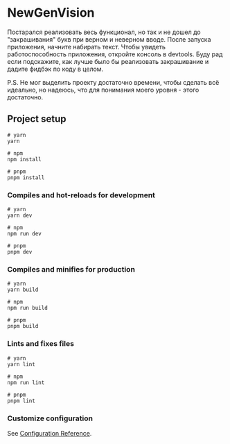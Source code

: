 # NewGenVision

Постарался реализовать весь функционал, но так и не дошел до "закрашивания" букв при верном и неверном вводе.
После запуска приложения, начните набирать текст. Чтобы увидеть работоспособность приложения, откройте консоль в devtools.
Буду рад если подскажите, как лучше было бы реализовать закрашивание и дадите фидбэк по коду в целом.

P.S. Не мог выделить проекту достаточно времени, чтобы сделать всё идеально, но надеюсь, что для понимания моего уровня - этого достаточно.

## Project setup

```
# yarn
yarn

# npm
npm install

# pnpm
pnpm install
```

### Compiles and hot-reloads for development

```
# yarn
yarn dev

# npm
npm run dev

# pnpm
pnpm dev
```

### Compiles and minifies for production

```
# yarn
yarn build

# npm
npm run build

# pnpm
pnpm build
```

### Lints and fixes files

```
# yarn
yarn lint

# npm
npm run lint

# pnpm
pnpm lint
```

### Customize configuration

See [Configuration Reference](https://vitejs.dev/config/).

